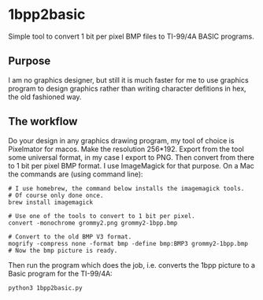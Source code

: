 # 1bpp2basic
Simple tool to convert 1 bit per pixel BMP files to TI-99/4A BASIC programs.

## Purpose
I am no graphics designer, but still it is much faster for me to use graphics program to design graphics rather than writing character defitions in hex, the old fashioned way.

## The workflow
Do your design in any graphics drawing program, my tool of choice is Pixelmator for macos. Make the resolution 256*192. Export from the tool some universal format, in my case I export to PNG. Then convert from there to 1 bit per pixel BMP format. I use ImageMagick for that purpose. On a Mac the commands are (using command line):
```
# I use homebrew, the command below installs the imagemagick tools.
# Of course only done once.
brew install imagemagick

# Use one of the tools to convert to 1 bit per pixel.
convert -monochrome grommy2.png grommy2-1bpp.bmp

# Convert to the old BMP V3 format.
mogrify -compress none -format bmp -define bmp:BMP3 grommy2-1bpp.bmp
# Now the bmp picture is ready.
```

Then run the program which does the job, i.e. converts the 1bpp picture to a Basic program for the TI-99/4A:
```
python3 1bpp2basic.py
```

